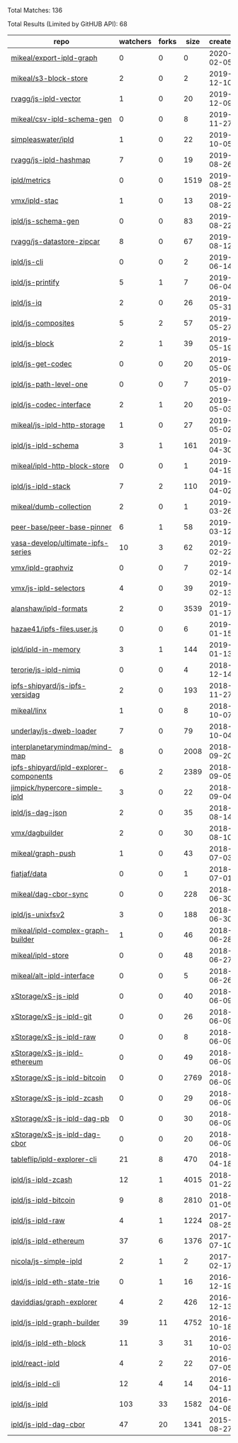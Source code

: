 Total Matches: 136

Total Results (Limited by GitHUB API): 68

| repo | watchers | forks | size | created | pushed |
| ---- | -------- | ----- | ---- | ------- | ------ |
| [mikeal/export-ipld-graph](https://github.com/mikeal/export-ipld-graph)| 0 | 0 | 0| 2020-02-05 | 2020-02-05 |
| [mikeal/s3-block-store](https://github.com/mikeal/s3-block-store)| 2 | 0 | 2| 2019-12-10 | 2019-12-10 |
| [rvagg/js-ipld-vector](https://github.com/rvagg/js-ipld-vector)| 1 | 0 | 20| 2019-12-09 | 2019-12-09 |
| [mikeal/csv-ipld-schema-gen](https://github.com/mikeal/csv-ipld-schema-gen)| 0 | 0 | 8| 2019-11-27 | 2019-12-03 |
| [simpleaswater/ipld](https://github.com/simpleaswater/ipld)| 1 | 0 | 22| 2019-10-05 | 2020-01-15 |
| [rvagg/js-ipld-hashmap](https://github.com/rvagg/js-ipld-hashmap)| 7 | 0 | 19| 2019-08-26 | 2019-08-28 |
| [ipld/metrics](https://github.com/ipld/metrics)| 0 | 0 | 1519| 2019-08-25 | 2020-02-04 |
| [vmx/ipld-stac](https://github.com/vmx/ipld-stac)| 1 | 0 | 13| 2019-08-22 | 2019-08-22 |
| [ipld/js-schema-gen](https://github.com/ipld/js-schema-gen)| 0 | 0 | 83| 2019-08-22 | 2019-12-03 |
| [rvagg/js-datastore-zipcar](https://github.com/rvagg/js-datastore-zipcar)| 8 | 0 | 67| 2019-08-12 | 2019-12-13 |
| [ipld/js-cli](https://github.com/ipld/js-cli)| 0 | 0 | 2| 2019-06-14 | 2019-08-14 |
| [ipld/js-printify](https://github.com/ipld/js-printify)| 5 | 1 | 7| 2019-06-04 | 2019-08-14 |
| [ipld/js-iq](https://github.com/ipld/js-iq)| 2 | 0 | 26| 2019-05-31 | 2019-08-14 |
| [ipld/js-composites](https://github.com/ipld/js-composites)| 5 | 2 | 57| 2019-05-27 | 2020-01-10 |
| [ipld/js-block](https://github.com/ipld/js-block)| 2 | 1 | 39| 2019-05-19 | 2019-12-03 |
| [ipld/js-get-codec](https://github.com/ipld/js-get-codec)| 0 | 0 | 20| 2019-05-09 | 2020-01-01 |
| [ipld/js-path-level-one](https://github.com/ipld/js-path-level-one)| 0 | 0 | 7| 2019-05-07 | 2019-08-14 |
| [ipld/js-codec-interface](https://github.com/ipld/js-codec-interface)| 2 | 1 | 20| 2019-05-03 | 2020-01-17 |
| [mikeal/js-ipld-http-storage](https://github.com/mikeal/js-ipld-http-storage)| 1 | 0 | 27| 2019-05-02 | 2019-08-29 |
| [ipld/js-ipld-schema](https://github.com/ipld/js-ipld-schema)| 3 | 1 | 161| 2019-04-30 | 2019-11-28 |
| [mikeal/ipld-http-block-store](https://github.com/mikeal/ipld-http-block-store)| 0 | 0 | 1| 2019-04-19 | 2019-04-19 |
| [ipld/js-ipld-stack](https://github.com/ipld/js-ipld-stack)| 7 | 2 | 110| 2019-04-02 | 2019-05-23 |
| [mikeal/dumb-collection](https://github.com/mikeal/dumb-collection)| 2 | 0 | 1| 2019-03-26 | 2019-03-26 |
| [peer-base/peer-base-pinner](https://github.com/peer-base/peer-base-pinner)| 6 | 1 | 58| 2019-03-12 | 2019-05-07 |
| [vasa-develop/ultimate-ipfs-series](https://github.com/vasa-develop/ultimate-ipfs-series)| 10 | 3 | 62| 2019-02-22 | 2019-12-08 |
| [vmx/ipld-graphviz](https://github.com/vmx/ipld-graphviz)| 0 | 0 | 7| 2019-02-14 | 2019-06-03 |
| [vmx/js-ipld-selectors](https://github.com/vmx/js-ipld-selectors)| 4 | 0 | 39| 2019-02-13 | 2019-03-06 |
| [alanshaw/ipld-formats](https://github.com/alanshaw/ipld-formats)| 2 | 0 | 3539| 2019-01-17 | 2019-01-18 |
| [hazae41/ipfs-files.user.js](https://github.com/hazae41/ipfs-files.user.js)| 0 | 0 | 6| 2019-01-15 | 2019-01-15 |
| [ipld/ipld-in-memory](https://github.com/ipld/ipld-in-memory)| 3 | 1 | 144| 2019-01-13 | 2020-02-04 |
| [terorie/js-ipld-nimiq](https://github.com/terorie/js-ipld-nimiq)| 0 | 0 | 4| 2018-12-14 | 2018-12-14 |
| [ipfs-shipyard/js-ipfs-versidag](https://github.com/ipfs-shipyard/js-ipfs-versidag)| 2 | 0 | 193| 2018-11-27 | 2018-12-11 |
| [mikeal/linx](https://github.com/mikeal/linx)| 1 | 0 | 8| 2018-10-07 | 2018-10-07 |
| [underlay/js-dweb-loader](https://github.com/underlay/js-dweb-loader)| 7 | 0 | 79| 2018-10-04 | 2020-02-03 |
| [interplanetarymindmap/mind-map](https://github.com/interplanetarymindmap/mind-map)| 8 | 0 | 2008| 2018-09-20 | 2018-11-15 |
| [ipfs-shipyard/ipld-explorer-components](https://github.com/ipfs-shipyard/ipld-explorer-components)| 6 | 2 | 2389| 2018-09-05 | 2020-02-04 |
| [jimpick/hypercore-simple-ipld](https://github.com/jimpick/hypercore-simple-ipld)| 3 | 0 | 22| 2018-09-04 | 2018-10-15 |
| [ipld/js-dag-json](https://github.com/ipld/js-dag-json)| 2 | 0 | 35| 2018-08-14 | 2020-01-17 |
| [vmx/dagbuilder](https://github.com/vmx/dagbuilder)| 2 | 0 | 30| 2018-08-10 | 2019-02-27 |
| [mikeal/graph-push](https://github.com/mikeal/graph-push)| 1 | 0 | 43| 2018-07-03 | 2018-07-07 |
| [fiatjaf/data](https://github.com/fiatjaf/data)| 0 | 0 | 1| 2018-07-01 | 2018-07-01 |
| [mikeal/dag-cbor-sync](https://github.com/mikeal/dag-cbor-sync)| 0 | 0 | 228| 2018-06-30 | 2019-11-25 |
| [ipld/js-unixfsv2](https://github.com/ipld/js-unixfsv2)| 3 | 0 | 188| 2018-06-30 | 2019-10-31 |
| [mikeal/ipld-complex-graph-builder](https://github.com/mikeal/ipld-complex-graph-builder)| 1 | 0 | 46| 2018-06-28 | 2018-06-29 |
| [mikeal/ipld-store](https://github.com/mikeal/ipld-store)| 0 | 0 | 48| 2018-06-27 | 2018-06-28 |
| [mikeal/alt-ipld-interface](https://github.com/mikeal/alt-ipld-interface)| 0 | 0 | 5| 2018-06-26 | 2018-06-26 |
| [xStorage/xS-js-ipld](https://github.com/xStorage/xS-js-ipld)| 0 | 0 | 40| 2018-06-09 | 2018-06-14 |
| [xStorage/xS-js-ipld-git](https://github.com/xStorage/xS-js-ipld-git)| 0 | 0 | 26| 2018-06-09 | 2018-06-14 |
| [xStorage/xS-js-ipld-raw](https://github.com/xStorage/xS-js-ipld-raw)| 0 | 0 | 8| 2018-06-09 | 2018-06-09 |
| [xStorage/xS-js-ipld-ethereum](https://github.com/xStorage/xS-js-ipld-ethereum)| 0 | 0 | 49| 2018-06-09 | 2018-06-14 |
| [xStorage/xS-js-ipld-bitcoin](https://github.com/xStorage/xS-js-ipld-bitcoin)| 0 | 0 | 2769| 2018-06-09 | 2018-06-13 |
| [xStorage/xS-js-ipld-zcash](https://github.com/xStorage/xS-js-ipld-zcash)| 0 | 0 | 29| 2018-06-09 | 2018-06-09 |
| [xStorage/xS-js-ipld-dag-pb](https://github.com/xStorage/xS-js-ipld-dag-pb)| 0 | 0 | 30| 2018-06-09 | 2018-06-13 |
| [xStorage/xS-js-ipld-dag-cbor](https://github.com/xStorage/xS-js-ipld-dag-cbor)| 0 | 0 | 20| 2018-06-09 | 2018-06-13 |
| [tableflip/ipld-explorer-cli](https://github.com/tableflip/ipld-explorer-cli)| 21 | 8 | 470| 2018-04-18 | 2018-11-09 |
| [ipld/js-ipld-zcash](https://github.com/ipld/js-ipld-zcash)| 12 | 1 | 4015| 2018-01-22 | 2020-02-04 |
| [ipld/js-ipld-bitcoin](https://github.com/ipld/js-ipld-bitcoin)| 9 | 8 | 2810| 2018-01-05 | 2020-02-04 |
| [ipld/js-ipld-raw](https://github.com/ipld/js-ipld-raw)| 4 | 1 | 1224| 2017-08-25 | 2020-02-04 |
| [ipld/js-ipld-ethereum](https://github.com/ipld/js-ipld-ethereum)| 37 | 6 | 1376| 2017-07-10 | 2020-02-04 |
| [nicola/js-simple-ipld](https://github.com/nicola/js-simple-ipld)| 2 | 1 | 2| 2017-02-17 | 2017-02-17 |
| [ipld/js-ipld-eth-state-trie](https://github.com/ipld/js-ipld-eth-state-trie)| 0 | 1 | 16| 2016-12-19 | 2018-01-25 |
| [daviddias/graph-explorer](https://github.com/daviddias/graph-explorer)| 4 | 2 | 426| 2016-12-13 | 2017-07-05 |
| [ipld/js-ipld-graph-builder](https://github.com/ipld/js-ipld-graph-builder)| 39 | 11 | 4752| 2016-10-18 | 2020-01-24 |
| [ipld/js-ipld-eth-block](https://github.com/ipld/js-ipld-eth-block)| 11 | 3 | 31| 2016-10-03 | 2017-11-20 |
| [ipld/react-ipld](https://github.com/ipld/react-ipld)| 4 | 2 | 22| 2016-07-05 | 2016-07-07 |
| [ipld/js-ipld-cli](https://github.com/ipld/js-ipld-cli)| 12 | 4 | 14| 2016-04-11 | 2018-01-10 |
| [ipld/js-ipld](https://github.com/ipld/js-ipld)| 103 | 33 | 1582| 2016-04-08 | 2020-02-04 |
| [ipld/js-ipld-dag-cbor](https://github.com/ipld/js-ipld-dag-cbor)| 47 | 20 | 1341| 2015-08-27 | 2020-02-04 |
